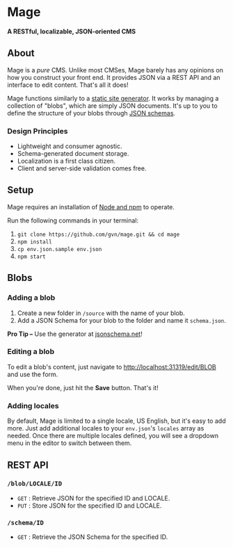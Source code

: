# Mage

**A RESTful, localizable, JSON-oriented CMS**

## About

Mage is a *pure* CMS. Unlike most CMSes, Mage barely has any opinions on how you construct your front end. It provides JSON via a REST API and an interface to edit content. That's all it does!

Mage functions similarly to a [static site generator](https://github.com/skx/static-site-generators). It works by managing a collection of "blobs", which are simply JSON documents. It's up to you to define the structure of your blobs through [JSON schemas](http://json-schema.org/).

### Design Principles

- Lightweight and consumer agnostic.
- Schema-generated document storage.
- Localization is a first class citizen.
- Client and server-side validation comes free.

## Setup

Mage requires an installation of [Node and npm](https://nodejs.org/en/) to operate.

Run the following commands in your terminal:

1. `git clone https://github.com/gvn/mage.git && cd mage`
2. `npm install`
3. `cp env.json.sample env.json`
4. `npm start`

## Blobs

### Adding a blob

1. Create a new folder in `/source` with the name of your blob.
2. Add a JSON Schema for your blob to the folder and name it `schema.json`.

**Pro Tip –** Use the generator at [jsonschema.net](http://jsonschema.net)!

### Editing a blob

To edit a blob's content, just navigate to [http://localhost:31319/edit/BLOB](http://localhost:31319/edit/BLOB) and use the form.

When you're done, just hit the **Save** button. That's it!

### Adding locales

By default, Mage is limited to a single locale, US English, but it's easy to add more. Just add additional locales to your `env.json`'s `locales` array as needed. Once there are multiple locales defined, you will see a dropdown menu in the editor to switch between them.

## REST API

### `/blob/LOCALE/ID`

- `GET` : Retrieve JSON for the specified ID and LOCALE.
- `PUT` : Store JSON for the specified ID and LOCALE.

### `/schema/ID`

- `GET` : Retrieve the JSON Schema for the specified ID.
